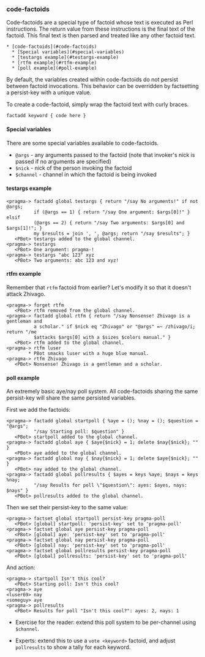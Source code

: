 ### code-factoids
Code-factoids are a special type of factoid whose text is executed as Perl instructions. The return value from these instructions is the final text of the factoid. This final text is then parsed and treated like any other factoid text.


<!-- md-toc-begin -->
    * [code-factoids](#code-factoids)
      * [Special variables](#special-variables)
      * [testargs example](#testargs-example)
      * [rtfm example](#rtfm-example)
      * [poll example](#poll-example)
<!-- md-toc-end -->


By default, the variables created within code-factoids do not persist between factoid invocations. This behavior can be overridden by factsetting a persist-key with a unique value.

To create a code-factoid, simply wrap the factoid text with curly braces.

    factadd keyword { code here }

#### Special variables

There are some special variables available to code-factoids.

* `@args` - any arguments passed to the factoid (note that invoker's nick is passed if no arguments are specified)
* `$nick` - nick of the person invoking the factoid
* `$channel` - channel in which the factoid is being invoked

#### testargs example

    <pragma-> factadd global testargs { return "/say No arguments!" if not @args;
              if (@args == 1) { return "/say One argument: $args[0]!" } elsif
              (@args == 2) { return "/say Two arguments: $args[0] and $args[1]!"; }
              my $results = join ', ', @args; return "/say $results"; }
       <PBot> testargs added to the global channel.
    <pragma-> testargs
       <PBot> One argument: pragma-!
    <pragma-> testargs "abc 123" xyz
       <PBot> Two arguments: abc 123 and xyz!

#### rtfm example

Remember that `rtfm` factoid from earlier? Let's modify it so that it doesn't attack Zhivago.

    <pragma-> forget rtfm
       <PBot> rtfm removed from the global channel.
    <pragma-> factadd global rtfm { return "/say Nonsense! Zhivago is a gentleman and
              a scholar." if $nick eq "Zhivago" or "@args" =~ /zhivago/i; return "/me
              $attacks $args[0] with a $sizes $colors manual." }
       <PBot> rtfm added to the global channel.
    <pragma-> rtfm luser
            * PBot smacks luser with a huge blue manual.
    <pragma-> rtfm Zhivago
       <PBot> Nonsense! Zhivago is a gentleman and a scholar.

#### poll example

An extremely basic aye/nay poll system. All code-factoids sharing the same persist-key will share the same persisted variables.

First we add the factoids:

    <pragma-> factadd global startpoll { %aye = (); %nay = (); $question = "@args";
              "/say Starting poll: $question" }
       <PBot> startpoll added to the global channel.
    <pragma-> factadd global aye { $aye{$nick} = 1; delete $nay{$nick}; "" }
       <PBot> aye added to the global channel.
    <pragma-> factadd global nay { $nay{$nick} = 1; delete $aye{$nick}; "" }
       <PBot> nay added to the global channel.
    <pragma-> factadd global pollresults { $ayes = keys %aye; $nays = keys %nay;
              "/say Results for poll \"$question\": ayes: $ayes, nays: $nays" }
       <PBot> pollresults added to the global channel.

Then we set their persist-key to the same value:

    <pragma-> factset global startpoll persist-key pragma-poll
       <PBot> [global] startpoll: 'persist-key' set to 'pragma-poll'
    <pragma-> factset global aye persist-key pragma-poll
       <PBot> [global] aye: 'persist-key' set to 'pragma-poll'
    <pragma-> factset global nay persist-key pragma-poll
       <PBot> [global] nay: 'persist-key' set to 'pragma-poll'
    <pragma-> factset global pollresults persist-key pragma-poll
       <PBot> [global] pollresults: 'persist-key' set to 'pragma-poll'

And action:

    <pragma-> startpoll Isn't this cool?
       <PBot> Starting poll: Isn't this cool?
    <pragma-> aye
    <luser69> nay
    <someguy> aye
    <pragma-> pollresults
       <PBot> Results for poll "Isn't this cool?": ayes: 2, nays: 1

* Exercise for the reader: extend this poll system to be per-channel using `$channel`.

* Experts: extend this to use a `vote <keyword>` factoid, and adjust `pollresults` to show a tally for each keyword.

